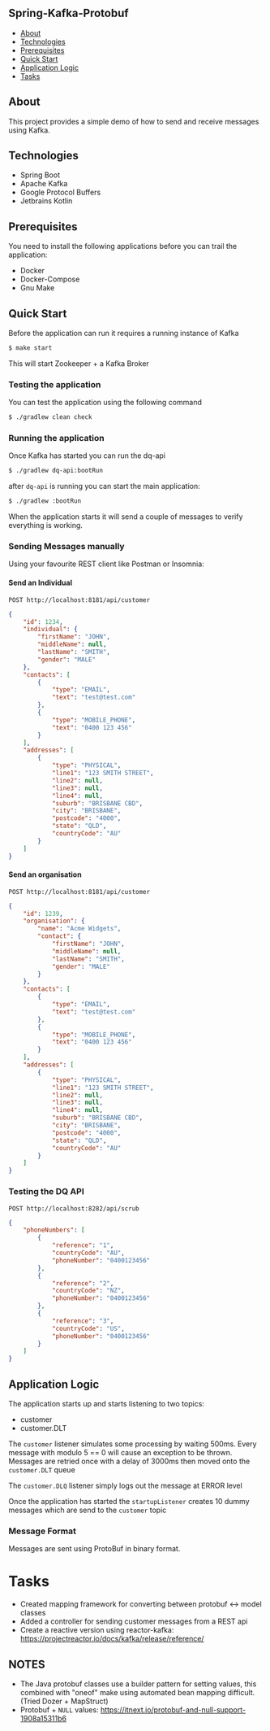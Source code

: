 ## Spring-Kafka-Protobuf
* [About](#about)
* [Technologies](#technologies)
* [Prerequisites](#prerequisites)
* [Quick Start](#quick-start)
* [Application Logic](#application-logic)
* [Tasks](#tasks)

## About
This project provides a simple demo of how to send and receive messages using Kafka.
	
## Technologies
* Spring Boot
* Apache Kafka
* Google Protocol Buffers
* Jetbrains Kotlin
	
## Prerequisites
You need to install the following applications before you can trail the application:
* Docker
* Docker-Compose
* Gnu Make
 
## Quick Start
Before the application can run it requires a running instance of Kafka

```bash
$ make start
```
This will start Zookeeper + a Kafka Broker

### Testing the application
You can test the application using the following command

```bash
$ ./gradlew clean check
```

### Running the application
Once Kafka has started you can run the dq-api 

```bash
$ ./gradlew dq-api:bootRun
```

after `dq-api` is running you can start the main application:

```bash
$ ./gradlew :bootRun
```

When the application starts it will send a couple of messages to verify everything is working.

### Sending Messages manually
Using your favourite REST client like Postman or Insomnia:

#### Send an Individual
`POST http://localhost:8181/api/customer`
```json
{
	"id": 1234,
	"individual": {
		"firstName": "JOHN",
		"middleName": null,
		"lastName": "SMITH",
		"gender": "MALE"
	},
	"contacts": [
		{
			"type": "EMAIL",
			"text": "test@test.com"
		},
		{
			"type": "MOBILE_PHONE",
			"text": "0400 123 456"
		}
	],
	"addresses": [
		{
			"type": "PHYSICAL",
			"line1": "123 SMITH STREET",
			"line2": null,
			"line3": null,
			"line4": null,
			"suburb": "BRISBANE CBD",
			"city": "BRISBANE",
			"postcode": "4000",
			"state": "QLD",
			"countryCode": "AU"
		}
	]
}
```

#### Send an organisation
`POST http://localhost:8181/api/customer`
```json
{
	"id": 1239,
	"organisation": {
		"name": "Acme Widgets",
		"contact": {
			"firstName": "JOHN",
			"middleName": null,
			"lastName": "SMITH",
			"gender": "MALE"
		}
	},
	"contacts": [
		{
			"type": "EMAIL",
			"text": "test@test.com"
		},
		{
			"type": "MOBILE_PHONE",
			"text": "0400 123 456"
		}
	],
	"addresses": [
		{
			"type": "PHYSICAL",
			"line1": "123 SMITH STREET",
			"line2": null,
			"line3": null,
			"line4": null,
			"suburb": "BRISBANE CBD",
			"city": "BRISBANE",
			"postcode": "4000",
			"state": "QLD",
			"countryCode": "AU"
		}
	]
}
```

### Testing the DQ API
`POST http://localhost:8282/api/scrub`
```json
{
	"phoneNumbers": [
		{
			"reference": "1",
			"countryCode": "AU",
			"phoneNumber": "0400123456"
		},
		{
			"reference": "2",
			"countryCode": "NZ",
			"phoneNumber": "0400123456"
		},
		{
			"reference": "3",
			"countryCode": "US",
			"phoneNumber": "0400123456"
		}
	]
}
```


## Application Logic
The application starts up and starts listening to two topics:
* customer
* customer.DLT

The `customer` listener simulates some processing by waiting 500ms. 
Every message with modulo 5 == 0 will cause an exception to be thrown.
Messages are retried once with a delay of 3000ms then moved onto the `customer.DLT` queue

The `customer.DLQ` listener simply logs out the message at ERROR level

Once the application has started the `startupListener` creates 10 dummy messages which are send to the `customer` topic

### Message Format
Messages are sent using ProtoBuf in binary format.

# Tasks
* Created mapping framework for converting between protobuf <-> model classes
* Added a controller for sending customer messages from a REST api
* Create a reactive version using reactor-kafka: https://projectreactor.io/docs/kafka/release/reference/

## NOTES
* The Java protobuf classes use a builder pattern for setting values, this combined with "oneof" make using 
  automated bean mapping difficult. (Tried Dozer + MapStruct)
* Protobuf + `NULL` values: https://itnext.io/protobuf-and-null-support-1908a15311b6